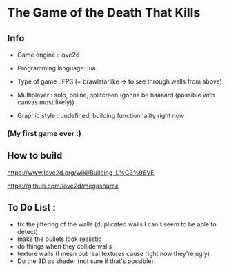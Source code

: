 # The Game of the Death That Kills

## Info

 - Game engine : love2d

 - Programming language: lua

 - Type of game : FPS (+ brawlstarlike -> to see through walls from above)

 - Multiplayer : solo, online, splitcreen (gonna be haaaard (possible with canvas most likely))

 - Graphic style : undefined, building functionnality right now
### (My first game ever :)
## How to build
https://www.love2d.org/wiki/Building_L%C3%96VE

https://github.com/love2d/megasource

## To Do List :

 - fix the jittering of the walls (duplicated walls I can't seem to be able to detect)
 - make the bullets look realistic
 - do things when they collide walls
 - texture walls (I mean put real textures cause right now they're ugly)
 - Do the 3D as shader (not sure if that's possible)
